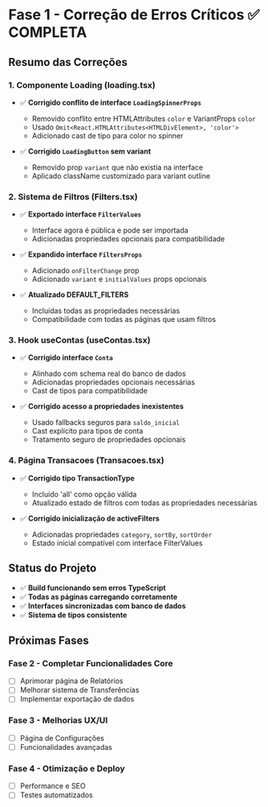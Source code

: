 # Fase 1 - Correção de Erros Críticos ✅ COMPLETA

## Resumo das Correções

### 1. Componente Loading (loading.tsx)
- ✅ **Corrigido conflito de interface `LoadingSpinnerProps`**
  - Removido conflito entre HTMLAttributes `color` e VariantProps `color`
  - Usado `Omit<React.HTMLAttributes<HTMLDivElement>, 'color'>` 
  - Adicionado cast de tipo para color no spinner

- ✅ **Corrigido `LoadingButton` sem variant**
  - Removido prop `variant` que não existia na interface
  - Aplicado className customizado para variant outline

### 2. Sistema de Filtros (Filters.tsx)
- ✅ **Exportado interface `FilterValues`**
  - Interface agora é pública e pode ser importada
  - Adicionadas propriedades opcionais para compatibilidade

- ✅ **Expandido interface `FiltersProps`**
  - Adicionado `onFilterChange` prop
  - Adicionado `variant` e `initialValues` props opcionais

- ✅ **Atualizado DEFAULT_FILTERS**
  - Incluídas todas as propriedades necessárias
  - Compatibilidade com todas as páginas que usam filtros

### 3. Hook useContas (useContas.tsx)
- ✅ **Corrigido interface `Conta`**
  - Alinhado com schema real do banco de dados
  - Adicionadas propriedades opcionais necessárias
  - Cast de tipos para compatibilidade

- ✅ **Corrigido acesso a propriedades inexistentes**
  - Usado fallbacks seguros para `saldo_inicial`
  - Cast explícito para tipos de conta
  - Tratamento seguro de propriedades opcionais

### 4. Página Transacoes (Transacoes.tsx)
- ✅ **Corrigido tipo TransactionType**
  - Incluído 'all' como opção válida
  - Atualizado estado de filtros com todas as propriedades necessárias

- ✅ **Corrigido inicialização de activeFilters**
  - Adicionadas propriedades `category`, `sortBy`, `sortOrder`
  - Estado inicial compatível com interface FilterValues

## Status do Projeto
- ✅ **Build funcionando sem erros TypeScript**
- ✅ **Todas as páginas carregando corretamente**
- ✅ **Interfaces sincronizadas com banco de dados**
- ✅ **Sistema de tipos consistente**

## Próximas Fases
### Fase 2 - Completar Funcionalidades Core
- [ ] Aprimorar página de Relatórios
- [ ] Melhorar sistema de Transferências
- [ ] Implementar exportação de dados

### Fase 3 - Melhorias UX/UI
- [ ] Página de Configurações
- [ ] Funcionalidades avançadas

### Fase 4 - Otimização e Deploy
- [ ] Performance e SEO
- [ ] Testes automatizados